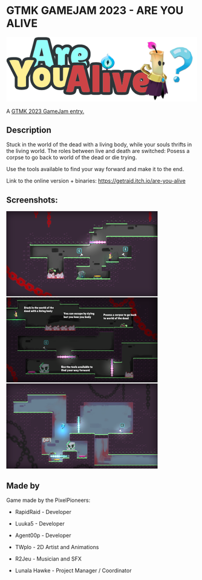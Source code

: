# GTMK GAMEJAM 2023 - ARE YOU ALIVE 
![Logo](./docs/logo.png)

A [GTMK 2023 GameJam entry.](https://itch.io/jam/gmtk-2023)  

## Description

Stuck in the world of the dead with a living body, while your souls thrifts in the living world. The roles between live and death are switched:  Posess a corpse to go back to world of the dead or die trying.

Use the tools available to find your way forward and make it to the end.

Link to the online version + binaries:
https://getraid.itch.io/are-you-alive

## Screenshots:

<img src="./docs/screenshot_1.png" alt="screenshot" width=400px></img>
<img src="./docs/screenshot_2.png" alt="screenshot" width=400px></img>
<img src="./docs/screenshot_3.png" alt="screenshot" width=400px></img>


## Made by
Game made by the PixelPioneers:

- RapidRaid - Developer

- Luuka5  - Developer

- Agent00p - Developer

- TWplo - 2D Artist  and Animations

- R2Jeu - Musician and SFX

- Lunala Hawke - Project Manager / Coordinator